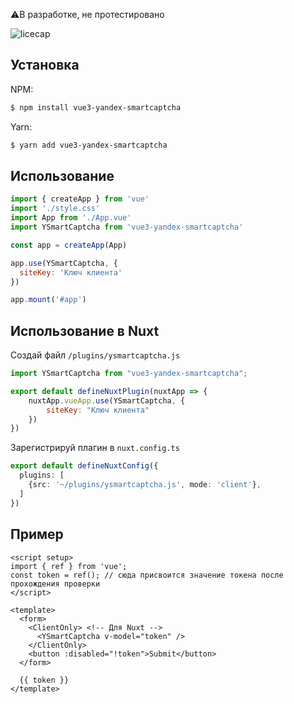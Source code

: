 ⚠️В разработке, не протестировано

![licecap](https://raw.githubusercontent.com/Sakhnovkrg/Vue3-Yandex-SmartCaptcha/main/licecap.gif)

## Установка
NPM:
```bash
$ npm install vue3-yandex-smartcaptcha
```

Yarn:
```bash
$ yarn add vue3-yandex-smartcaptcha
```

## Использование

```javascript
import { createApp } from 'vue'
import './style.css'
import App from './App.vue'
import YSmartCaptcha from 'vue3-yandex-smartcaptcha'

const app = createApp(App)

app.use(YSmartCaptcha, {
  siteKey: 'Ключ клиента'
})

app.mount('#app')
```

## Использование в Nuxt

Создай файл `/plugins/ysmartcaptcha.js`

```javascript
import YSmartCaptcha from "vue3-yandex-smartcaptcha";

export default defineNuxtPlugin(nuxtApp => {
    nuxtApp.vueApp.use(YSmartCaptcha, {
        siteKey: "Ключ клиента"
    })
})
```

Зарегистрируй плагин в `nuxt.config.ts`

```ts
export default defineNuxtConfig({
  plugins: [
    {src: '~/plugins/ysmartcaptcha.js', mode: 'client'},
  ]
})
```

## Пример

```vue
<script setup>
import { ref } from 'vue';
const token = ref(); // сюда присвоится значение токена после прохождения проверки
</script>

<template>
  <form>
    <ClientOnly> <!-- Для Nuxt -->
      <YSmartCaptcha v-model="token" />
    </ClientOnly>
    <button :disabled="!token">Submit</button>
  </form>

  {{ token }}
</template>
```